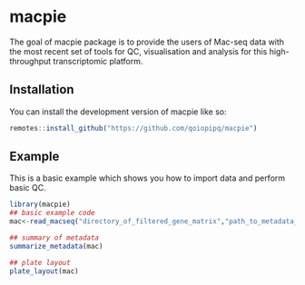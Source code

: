 
<!-- README.md is generated from README.Rmd. Please edit that file -->

# macpie

<!-- badges: start -->
<!-- badges: end -->

The goal of macpie package is to provide the users of Mac-seq data with
the most recent set of tools for QC, visualisation and analysis for this
high-throughput transcriptomic platform.

## Installation

You can install the development version of macpie like so:

``` r
remotes::install_github("https://github.com/qoiopipq/macpie")
```

## Example

This is a basic example which shows you how to import data and perform
basic QC.

``` r
library(macpie)
## basic example code
mac<-read_macseq("directory_of_filtered_gene_matrix","path_to_metadata_file")

## summary of metadata
summarize_metadata(mac)

## plate layout
plate_layout(mac)

```
